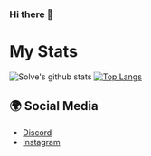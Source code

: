 ### Hi there 👋

# My Stats
![Solve's github stats](https://github-readme-stats.vercel.app/api?username=solvebey&show_icons=true&hide_title=true&theme=tokyonight)
[![Top Langs](https://github-readme-stats.vercel.app/api/top-langs/?username=solvebey&layout=compact&theme=tokyonight)](https://github.com/anuraghazra/github-readme-stats)

## 🌍 Social Media
- [Discord](https://discord.com/users/852804973183500329)
- [Instagram](https://www.instagram.com/solvebey)

